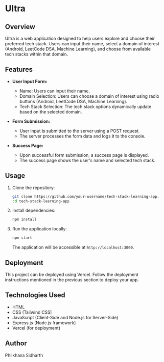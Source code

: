 
# Ultra

## Overview

Ultra is a web application designed to help users explore and choose their preferred tech stack. Users can input their name, select a domain of interest (Android, LeetCode DSA, Machine Learning), and choose from available tech stacks within that domain.

## Features

- **User Input Form:**
  - Name: Users can input their name.
  - Domain Selection: Users can choose a domain of interest using radio buttons (Android, LeetCode DSA, Machine Learning).
  - Tech Stack Selection: The tech stack options dynamically update based on the selected domain.

- **Form Submission:**
  - User input is submitted to the server using a POST request.
  - The server processes the form data and logs it to the console.

- **Success Page:**
  - Upon successful form submission, a success page is displayed.
  - The success page shows the user's name and selected tech stack.

## Usage

1. Clone the repository:

   ```bash
   git clone https://github.com/your-username/tech-stack-learning-app.git
   cd tech-stack-learning-app
   ```

2. Install dependencies:

   ```bash
   npm install
   ```

3. Run the application locally:

   ```bash
   npm start
   ```

   The application will be accessible at `http://localhost:3000`.

## Deployment

This project can be deployed using Vercel. Follow the deployment instructions mentioned in the previous section to deploy your app.

## Technologies Used

- HTML
- CSS (Tailwind CSS)
- JavaScript (Client-Side and Node.js for Server-Side)
- Express.js (Node.js framework)
- Vercel (for deployment)


## Author

Philkhana Sidharth
